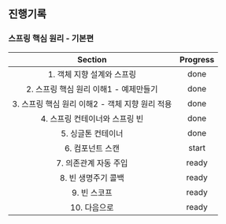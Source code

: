## 진행기록
### 스프링 핵심 원리 - 기본편 
| Section | Progress |
| :--: | :--: |
| 1. 객체 지향 설계와 스프링 | done
| 2. 스프링 핵심 원리 이해1 - 예제만들기 | done
| 3. 스프링 핵심 원리 이해2 - 객체 지향 원리 적용 | done
| 4. 스프링 컨테이너와 스프링 빈 | done
| 5. 싱글톤 컨테이너 | done
| 6. 컴포넌트 스캔 | start
| 7. 의존관계 자동 주입 | ready
| 8. 빈 생명주기 콜백 | ready
| 9. 빈 스코프 | ready
| 10. 다음으로 | ready
